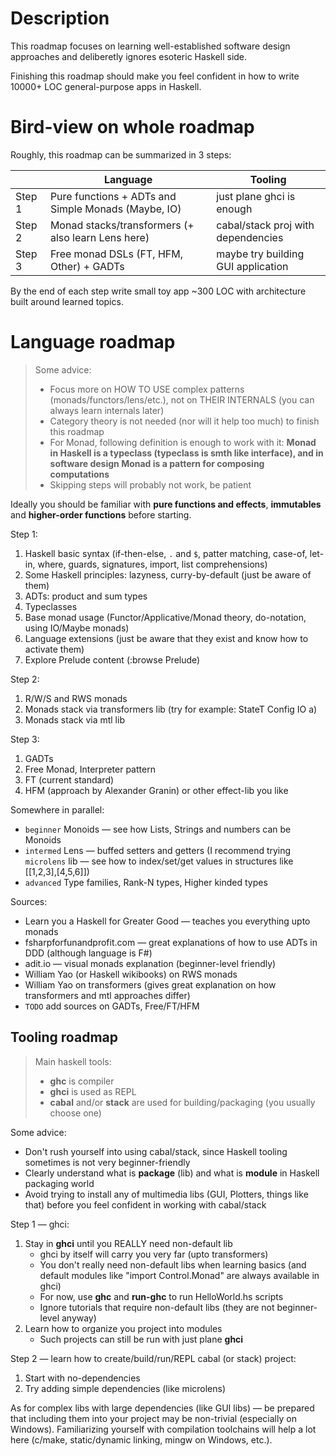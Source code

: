 
# Description

This roadmap focuses on learning well-established software design approaches and deliberetly ignores esoteric Haskell side.

Finishing this roadmap should make you feel confident in how to write 10000+ LOC general-purpose apps in Haskell.

# Bird-view on whole roadmap

Roughly, this roadmap can be summarized in 3 steps:

|   |Language|Tooling|
|---|---|---|
|Step 1| Pure functions + ADTs and Simple Monads (Maybe, IO)	| just plane ghci is enough				|
|Step 2| Monad stacks/transformers (+ also learn Lens here)		| cabal/stack proj with dependencies	|
|Step 3| Free monad DSLs (FT, HFM, Other) + GADTs				| maybe try building GUI application	|

By the end of each step write small toy app ~300 LOC with architecture built around learned topics.

# Language roadmap

> Some advice:
> * Focus more on HOW TO USE complex patterns (monads/functors/lens/etc.), not on THEIR INTERNALS (you can always learn internals later)
> * Category theory is not needed (nor will it help too much) to finish this roadmap
> * For Monad, following definition is enough to work with it:
>   **Monad in Haskell is a typeclass (typeclass is smth like interface), and in software design Monad is a pattern for composing computations**
> * Skipping steps will probably not work, be patient

Ideally you should be familiar with **pure functions and effects**, **immutables** and **higher-order functions** before starting.

Step 1:
1. Haskell basic syntax (if-then-else, `.` and `$`, patter matching, case-of, let-in, where, guards, signatures, import, list comprehensions)
2. Some Haskell principles: lazyness, curry-by-default (just be aware of them)
3. ADTs: product and sum types
4. Typeclasses
5. Base monad usage (Functor/Applicative/Monad theory, do-notation, using IO/Maybe monads)
6. Language extensions (just be aware that they exist and know how to activate them)
7. Explore Prelude content (:browse Prelude)

Step 2:
1. R/W/S and RWS monads
2. Monads stack via transformers lib (try for example: StateT Config IO a)
3. Monads stack via mtl lib

Step 3:
1. GADTs
2. Free Monad, Interpreter pattern
3. FT (current standard)
4. HFM (approach by Alexander Granin) or other effect-lib you like

Somewhere in parallel:
* `beginner` Monoids — see how Lists, Strings and numbers can be Monoids 
* `intermed` Lens — buffed setters and getters (I recommend trying `microlens` lib — see how to index/set/get values in structures like [[1,2,3],[4,5,6]])
* `advanced` Type families, Rank-N types, Higher kinded types

Sources:
* Learn you a Haskell for Greater Good — teaches you everything upto monads
* fsharpforfunandprofit.com — great explanations of how to use ADTs in DDD (although language is F#)
* adit.io — visual monads explanation (beginner-level friendly)
* William Yao (or Haskell wikibooks) on RWS monads
* William Yao on transformers (gives great explanation on how transformers and mtl approaches differ)
* `TODO` add sources on GADTs, Free/FT/HFM

## Tooling roadmap

> Main haskell tools:
> * **ghc** is compiler
> * **ghci** is used as REPL
> * **cabal** and/or **stack** are used for building/packaging (you usually choose one)

Some advice:
* Don't rush yourself into using cabal/stack, since Haskell tooling sometimes is not very beginner-friendly
* Clearly understand what is **package** (lib) and what is **module** in Haskell packaging world
* Avoid trying to install any of multimedia libs (GUI, Plotters, things like that) before you feel confident in working with cabal/stack

Step 1 — ghci:
1. Stay in **ghci** until you REALLY need non-default lib
   * ghci by itself will carry you very far (upto transformers)
   * You don't really need non-default libs when learning basics (and default modules like "import Control.Monad" are always available in ghci)
   * For now, use **ghc** and **run-ghc** to run HelloWorld.hs scripts
   * Ignore tutorials that require non-default libs (they are not beginner-level anyway)
2. Learn how to organize you project into modules
   * Such projects can still be run with just plane **ghci**

Step 2 — learn how to create/build/run/REPL cabal (or stack) project:
1. Start with no-dependencies
2. Try adding simple dependencies (like microlens)

As for complex libs with large dependencies (like GUI libs) — be prepared that including them into your project may be non-trivial (especially on Windows).
Familiarizing yourself with compilation toolchains will help a lot here (c/make, static/dynamic linking, mingw on Windows, etc.).

